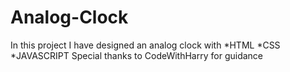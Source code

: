 # Analog-Clock
In this project I have designed an analog clock with 
*HTML
*CSS
*JAVASCRIPT
Special thanks to CodeWithHarry for guidance
